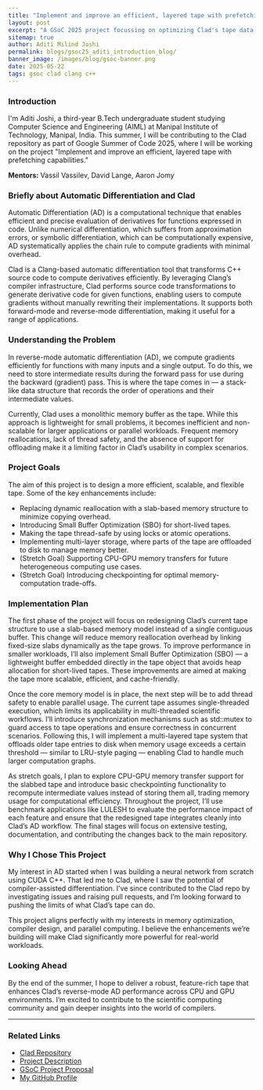 ```yaml
---
title: "Implement and improve an efficient, layered tape with prefetching capabilities"
layout: post
excerpt: "A GSoC 2025 project focussing on optimizing Clad's tape data structure for reverse-mode automatic differentiation, introducing slab-based memory, thread safety, multilayer storage, and future support for CPU-GPU transfers."
sitemap: true
author: Aditi Milind Joshi
permalink: blogs/gsoc25_aditi_introduction_blog/
banner_image: /images/blog/gsoc-banner.png
date: 2025-05-22
tags: gsoc clad clang c++
---
```


### Introduction

I'm Aditi Joshi, a third-year B.Tech undergraduate student studying Computer Science and Engineering (AIML) at Manipal Institute of Technology, Manipal, India. This summer, I will be contributing to the Clad repository as part of Google Summer of Code 2025, where I will be working on the project "Implement and improve an efficient, layered tape with prefetching capabilities."

**Mentors:** Vassil Vassilev, David Lange, Aaron Jomy

### Briefly about Automatic Differentiation and Clad

Automatic Differentiation (AD) is a computational technique that enables efficient and precise evaluation of derivatives for functions expressed in code. Unlike numerical differentiation, which suffers from approximation errors, or symbolic differentiation, which can be computationally expensive, AD systematically applies the chain rule to compute gradients with minimal overhead.

Clad is a Clang-based automatic differentiation tool that transforms C++ source code to compute derivatives efficiently. By leveraging Clang’s compiler infrastructure, Clad performs source code transformations to generate derivative code for given functions, enabling users to compute gradients without manually rewriting their implementations. It supports both forward-mode and reverse-mode differentiation, making it useful for a range of applications.

### Understanding the Problem

In reverse-mode automatic differentiation (AD), we compute gradients efficiently for functions with many inputs and a single output. To do this, we need to store intermediate results during the forward pass for use during the backward (gradient) pass. This is where the tape comes in — a stack-like data structure that records the order of operations and their intermediate values.

Currently, Clad uses a monolithic memory buffer as the tape. While this approach is lightweight for small problems, it becomes inefficient and non-scalable for larger applications or parallel workloads. Frequent memory reallocations, lack of thread safety, and the absence of support for offloading make it a limiting factor in Clad’s usability in complex scenarios.

### Project Goals

The aim of this project is to design a more efficient, scalable, and flexible tape. Some of the key enhancements include:

- Replacing dynamic reallocation with a slab-based memory structure to minimize copying overhead.
- Introducing Small Buffer Optimization (SBO) for short-lived tapes.
- Making the tape thread-safe by using locks or atomic operations.
- Implementing multi-layer storage, where parts of the tape are offloaded to disk to manage memory better.
- (Stretch Goal) Supporting CPU-GPU memory transfers for future heterogeneous computing use cases.
- (Stretch Goal) Introducing checkpointing for optimal memory-computation trade-offs.

### Implementation Plan

The first phase of the project will focus on redesigning Clad’s current tape structure to use a slab-based memory model instead of a single contiguous buffer. This change will reduce memory reallocation overhead by linking fixed-size slabs dynamically as the tape grows. To improve performance in smaller workloads, I’ll also implement Small Buffer Optimization (SBO) — a lightweight buffer embedded directly in the tape object that avoids heap allocation for short-lived tapes. These improvements are aimed at making the tape more scalable, efficient, and cache-friendly.

Once the core memory model is in place, the next step will be to add thread safety to enable parallel usage. The current tape assumes single-threaded execution, which limits its applicability in multi-threaded scientific workflows. I’ll introduce synchronization mechanisms such as std::mutex to guard access to tape operations and ensure correctness in concurrent scenarios. Following this, I will implement a multi-layered tape system that offloads older tape entries to disk when memory usage exceeds a certain threshold — similar to LRU-style paging — enabling Clad to handle much larger computation graphs.

As stretch goals, I plan to explore CPU-GPU memory transfer support for the slabbed tape and introduce basic checkpointing functionality to recompute intermediate values instead of storing them all, trading memory usage for computational efficiency. Throughout the project, I’ll use benchmark applications like LULESH to evaluate the performance impact of each feature and ensure that the redesigned tape integrates cleanly into Clad’s AD workflow. The final stages will focus on extensive testing, documentation, and contributing the changes back to the main repository.

### Why I Chose This Project

My interest in AD started when I was building a neural network from scratch using CUDA C++. That led me to Clad, where I saw the potential of compiler-assisted differentiation. I’ve since contributed to the Clad repo by investigating issues and raising pull requests, and I’m looking forward to pushing the limits of what Clad’s tape can do.

This project aligns perfectly with my interests in memory optimization, compiler design, and parallel computing. I believe the enhancements we’re building will make Clad significantly more powerful for real-world workloads.

### Looking Ahead

By the end of the summer, I hope to deliver a robust, feature-rich tape that enhances Clad’s reverse-mode AD performance across CPU and GPU environments. I’m excited to contribute to the scientific computing community and gain deeper insights into the world of compilers.

---

### Related Links

- [Clad Repository](https://github.com/vgvassilev/clad)
- [Project Description](https://hepsoftwarefoundation.org/gsoc/2025/proposal_Clad-ImproveTape.html)
- [GSoC Project Proposal](/assets/docs/Aditi_Milind_Joshi_Proposal_2025.pdf)
- [My GitHub Profile](https://github.com/aditimjoshi)
